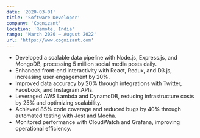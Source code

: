 ```yaml
---
date: '2020-03-01'
title: 'Software Developer'
company: 'Cognizant'
location: 'Remote, India'
range: 'March 2020 – August 2022'
url: 'https://www.cognizant.com'
---
```


- Developed a scalable data pipeline with Node.js, Express.js, and MongoDB, processing 5 million social media posts daily.
- Enhanced front-end interactivity with React, Redux, and D3.js, increasing user engagement by 20%.
- Improved data accuracy by 20% through integrations with Twitter, Facebook, and Instagram APIs.
- Leveraged AWS Lambda and DynamoDB, reducing infrastructure costs by 25% and optimizing scalability.
- Achieved 85% code coverage and reduced bugs by 40% through automated testing with Jest and Mocha.
- Monitored performance with CloudWatch and Grafana, improving operational efficiency.
